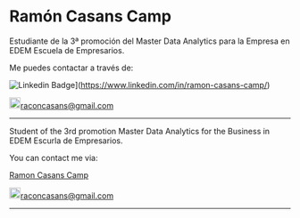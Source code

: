 ﻿# Ramón Casans Camp

Estudiante de la 3ª promoción del Master Data Analytics para la Empresa en EDEM Escuela de Empresarios.

Me puedes contactar a través de:

![Linkedin Badge](https://img.shields.io/badge/-Ramon_Casans_Camp-blue?style=flat-square&logo=Linkedin&logoColor=white&link=https://www.linkedin.com/in/ramon-casans-camp/)](https://www.linkedin.com/in/ramon-casans-camp/)



              

<img src="https://upload.wikimedia.org/wikipedia/commons/thumb/8/8c/Gmail_Icon_%282013-2020%29.svg/2048px-Gmail_Icon_%282013-2020%29.svg.png" width="20" height="20" />[raconcasans@gmail.com](mailto:raconcasans@gmail.com)

___

Student of the 3rd promotion Master Data Analytics for the Business in EDEM Escurla de Empresarios.

You can contact me via:

<div class="badge-base LI-profile-badge" data-locale="es_ES" data-size="medium" data-theme="dark" data-type="VERTICAL" data-vanity="ramon-casans-camp" data-version="v1"><a class="badge-base__link LI-simple-link" href="https://es.linkedin.com/in/ramon-casans-camp?trk=profile-badge">Ramon Casans Camp</a></div>

<img src="https://upload.wikimedia.org/wikipedia/commons/thumb/8/8c/Gmail_Icon_%282013-2020%29.svg/2048px-Gmail_Icon_%282013-2020%29.svg.png" width="20" height="20" />[raconcasans@gmail.com](mailto:raconcasans@gmail.com)
___
